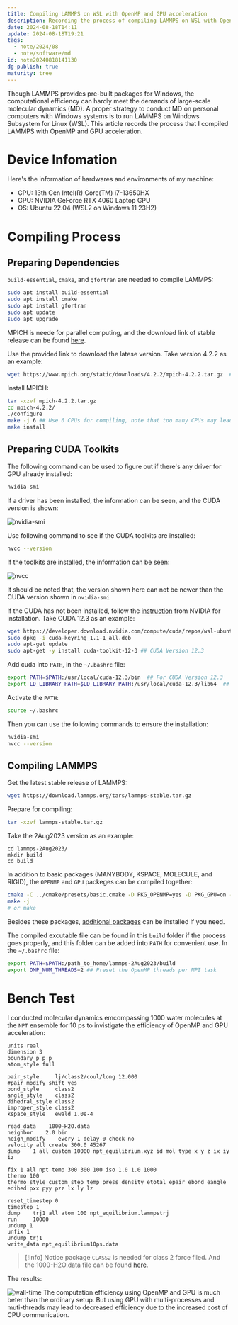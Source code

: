 ```yaml
---
title: Compiling LAMMPS on WSL with OpenMP and GPU acceleration
description: Recording the process of compiling LAMMPS on WSL with OpenMP and GPU acceleration
date: 2024-08-18T14:11
update: 2024-08-18T19:21
tags:
  - note/2024/08
  - note/software/md
id: note20240818141130
dg-publish: true
maturity: tree
---
```

Though LAMMPS provides pre-built packages for Windows, the computational efficiency can hardly meet the demands of large-scale molecular dynamics (MD). A proper strategy to conduct MD on personal computers with Windows systems is to run LAMMPS on Windows Subsystem for Linux (WSL). This article records the process that I compiled LAMMPS with OpenMP and GPU acceleration.

# Device Infomation
Here's the information of hardwares and environments of my machine:

- CPU: 13th Gen Intel(R) Core(TM) i7-13650HX
- GPU: NVIDIA GeForce RTX 4060 Laptop GPU
- OS: Ubuntu 22.04 (WSL2 on Windows 11 23H2)

# Compiling Process
## Preparing Dependencies
`build-essential`, `cmake`, and `gfortran` are needed to compile LAMMPS:

```bash
sudo apt install build-essential
sudo apt install cmake
sudo apt install gfortran
sudo apt update
sudo apt upgrade
```

MPICH is neede for parallel computing, and the download link of stable release can be found [here](https://www.mpich.org/downloads/).

Use the provided link to download the latese version. Take version 4.2.2 as an example:

```bash
wget https://www.mpich.org/static/downloads/4.2.2/mpich-4.2.2.tar.gz  ## Version 4.2.2 for example
```

Install MPICH:

```bash
tar -xzvf mpich-4.2.2.tar.gz
cd mpich-4.2.2/
./configure
make -j 6 ## Use 6 CPUs for compiling, note that too many CPUs may lead to errors
make install
```

## Preparing CUDA Toolkits
The following command can be used to figure out if there's any driver for GPU already installed:

```bash
nvidia-smi
```

If a driver has been installed, the information can be seen, and the CUDA version is shown:

![nvidia-smi](https://cdn.freezing.cool/images/202408181643826.png)

Use following command to see if the CUDA toolkits are installed:

```bash
nvcc --version
```

If the toolkits are installed, the information can be seen:

![nvcc](https://cdn.freezing.cool/images/202408181648825.png)

It should be noted that, the version shown here can not be newer than the CUDA version shown in `nvidia-smi`

If the CUDA has not been installed, follow the [instruction](https://developer.nvidia.com/cuda-downloads?target_os=Linux&target_arch=x86_64&Distribution=WSL-Ubuntu&target_version=2.0&target_type=deb_network) from NVIDIA for installation. Take CUDA 12.3 as an example:

```bash
wget https://developer.download.nvidia.com/compute/cuda/repos/wsl-ubuntu/x86_64/cuda-keyring_1.1-1_all.deb
sudo dpkg -i cuda-keyring_1.1-1_all.deb
sudo apt-get update
sudo apt-get -y install cuda-toolkit-12-3 ## CUDA Version 12.3
```

Add cuda into `PATH`, in the `~/.bashrc` file:

```bash
export PATH=$PATH:/usr/local/cuda-12.3/bin  ## For CUDA Version 12.3
export LD_LIBRARY_PATH=$LD_LIBRARY_PATH:/usr/local/cuda-12.3/lib64  ## For CUDA Version 12.3
```

Activate the `PATH`:

```bash
source ~/.bashrc
```

Then you can use the following commands to ensure the installation:

```bash
nvidia-smi
nvcc --version
```

## Compiling LAMMPS
Get the latest stable release of LAMMPS:

```bash
wget https://download.lammps.org/tars/lammps-stable.tar.gz
```

Prepare for compiling:

```bash
tar -xzvf lammps-stable.tar.gz
```

Take the 2Aug2023 version as an example:

```
cd lammps-2Aug2023/
mkdir build
cd build
```

In addition to basic packages (MANYBODY, KSPACE, MOLECULE, and RIGID), the `OPENMP` and `GPU` packeges can be compiled together:

```bash
cmake -C ../cmake/presets/basic.cmake -D PKG_OPENMP=yes -D PKG_GPU=on -D GPU_API=cuda -D GPU_ARCH=sm_89 ../cmake  ## code sm_89 for RTX 4060, the coresponding code should be used acoording to the GPU architecture
make -j
# or make
```

Besides these packages, [additional packages](https://docs.lammps.org/Packages_list.html) can be installed if you need.

The compiled excutable file can be found in this `build` folder if the process goes properly, and this folder can be added into `PATH` for convenient use. In the `~/.bashrc` file:

```bash
export PATH=$PATH:/path_to_home/lammps-2Aug2023/build
export OMP_NUM_THREADS=2 ## Preset the OpenMP threads per MPI task
```

# Bench Test
I conducted molecular dynamics emcompassing 1000 water molecules at the `NPT` ensemble for 10 ps to invistigate the efficiency of OpenMP and GPU acceleration:

```
units real
dimension 3
boundary p p p
atom_style full

pair_style     lj/class2/coul/long 12.000
#pair_modify shift yes
bond_style     class2
angle_style    class2
dihedral_style class2
improper_style class2
kspace_style   ewald 1.0e-4

read_data    1000-H2O.data
neighbor    2.0 bin
neigh_modify    every 1 delay 0 check no
velocity all create 300.0 45267
dump    1 all custom 10000 npt_equilibrium.xyz id mol type x y z ix iy iz

fix 1 all npt temp 300 300 100 iso 1.0 1.0 1000              
thermo 100
thermo_style custom step temp press density etotal epair ebond eangle edihed pxx pyy pzz lx ly lz

reset_timestep 0
timestep 1 
dump    trj1 all atom 100 npt_equilibrium.lammpstrj
run     10000
undump 1
unfix 1
undump trj1
write_data npt_equilibrium10ps.data
```

> [!Info] Notice
> package `CLASS2` is needed for class 2 force filed. And the 1000-H2O.data file can be found [here](https://cdn.freezing.cool/files/1000-H2O.data).

The results:

![wall-time](https://cdn.freezing.cool/images/202408181902403.jpg)
The computation efficiency using OpenMP and GPU is much beter than the ordinary setup. But using GPU with multi-processes and muti-threads may lead to decreased efficiency due to the increased cost of CPU communication.
